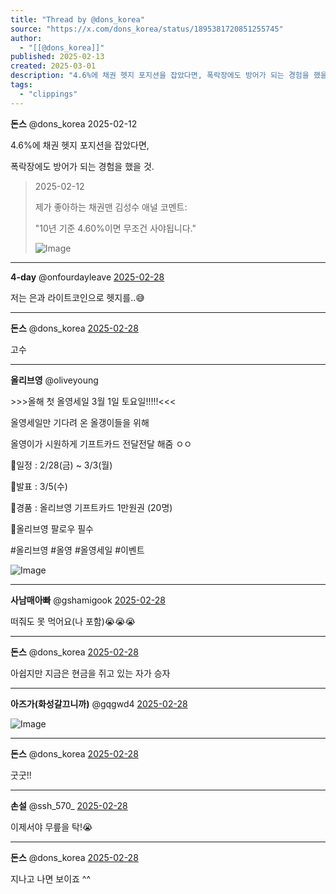```yaml
---
title: "Thread by @dons_korea"
source: "https://x.com/dons_korea/status/1895381720851255745"
author:
  - "[[@dons_korea]]"
published: 2025-02-13
created: 2025-03-01
description: "4.6%에 채권 헷지 포지션을 잡았다면, 폭락장에도 방어가 되는 경험을 했을 것."
tags:
  - "clippings"
---
```

**돈스** @dons\_korea 2025-02-12

4.6%에 채권 헷지 포지션을 잡았다면,

폭락장에도 방어가 되는 경험을 했을 것.

> 2025-02-12
> 
> 제가 좋아하는 채권맨 김성수 애널 코멘트:
> 
> "10년 기준 4.60%이면 무조건 사야됩니다."
> 
> ![Image](https://pbs.twimg.com/media/Gk2_oCKXIAAwZcl?format=jpg&name=large)

---

**4-day** @onfourdayleave [2025-02-28](https://x.com/onfourdayleave/status/1895401325002924329)

저는 은과 라이트코인으로 헷지를..😅

---

**돈스** @dons\_korea [2025-02-28](https://x.com/dons_korea/status/1895410386431840264)

고수

---

**올리브영** @oliveyoung

\>>>올해 첫 올영세일 3월 1일 토요일!!!!!<<<

올영세일만 기다려 온 올갱이들을 위해

올영이가 시원하게 기프트카드 전달전달 해줌 ㅇㅇ

💚일정 : 2/28(금) ~ 3/3(월)

💚발표 : 3/5(수)

💚경품 : 올리브영 기프트카드 1만원권 (20명)

💚올리브영 팔로우 필수

#올리브영 #올영 #올영세일 #이벤트

![Image](https://pbs.twimg.com/media/Gk1qIqnXUAAdRoi?format=jpg&name=large)

---

**사남매아빠** @gshamigook [2025-02-28](https://x.com/gshamigook/status/1895410015596671307)

떠줘도 못 먹어요(나 포함)😭😭😭

---

**돈스** @dons\_korea [2025-02-28](https://x.com/dons_korea/status/1895410243754213447)

아쉽지만 지금은 현금을 쥐고 있는 자가 승자

---

**아즈가(화성갈끄니까)** @gqgwd4 [2025-02-28](https://x.com/gqgwd4/status/1895383856456573282)

![Image](https://pbs.twimg.com/media/Gk3BkbVW4AAQkMk?format=jpg&name=large)

---

**돈스** @dons\_korea [2025-02-28](https://x.com/dons_korea/status/1895386402705285635)

굿굿!!

---

**손설** @ssh\_570\_ [2025-02-28](https://x.com/ssh_570_/status/1895382329457324325)

이제서야 무릎을 탁!😭

---

**돈스** @dons\_korea [2025-02-28](https://x.com/dons_korea/status/1895382993121985007)

지나고 나면 보이죠 ^^